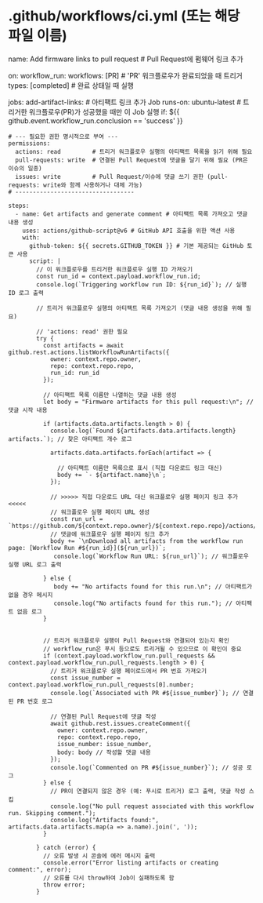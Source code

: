 # .github/workflows/ci.yml (또는 해당 파일 이름)
name: Add firmware links to pull request # Pull Request에 펌웨어 링크 추가

on:
  workflow_run:
    workflows: [PR] # 'PR' 워크플로우가 완료되었을 때 트리거
    types: [completed] # 완료 상태일 때 실행

jobs:
  add-artifact-links: # 아티팩트 링크 추가 Job
    runs-on: ubuntu-latest
    # 트리거한 워크플로우(PR)가 성공했을 때만 이 Job 실행
    if: ${{ github.event.workflow_run.conclusion == 'success' }}

    # --- 필요한 권한 명시적으로 부여 ---
    permissions:
      actions: read         # 트리거 워크플로우 실행의 아티팩트 목록을 읽기 위해 필요
      pull-requests: write  # 연결된 Pull Request에 댓글을 달기 위해 필요 (PR은 이슈의 일종)
      issues: write         # Pull Request/이슈에 댓글 쓰기 권한 (pull-requests: write와 함께 사용하거나 대체 가능)
    # ----------------------------------

    steps:
      - name: Get artifacts and generate comment # 아티팩트 목록 가져오고 댓글 내용 생성
        uses: actions/github-script@v6 # GitHub API 호출을 위한 액션 사용
        with:
          github-token: ${{ secrets.GITHUB_TOKEN }} # 기본 제공되는 GitHub 토큰 사용
          script: |
            // 이 워크플로우를 트리거한 워크플로우 실행 ID 가져오기
            const run_id = context.payload.workflow_run.id;
            console.log(`Triggering workflow run ID: ${run_id}`); // 실행 ID 로그 출력

            // 트리거 워크플로우 실행의 아티팩트 목록 가져오기 (댓글 내용 생성을 위해 필요)

            // 'actions: read' 권한 필요
            try {
              const artifacts = await github.rest.actions.listWorkflowRunArtifacts({
                owner: context.repo.owner,
                repo: context.repo.repo,
                run_id: run_id
              });

              // 아티팩트 목록 이름만 나열하는 댓글 내용 생성
              let body = "Firmware artifacts for this pull request:\n"; // 댓글 시작 내용

              if (artifacts.data.artifacts.length > 0) {
                console.log(`Found ${artifacts.data.artifacts.length} artifacts.`); // 찾은 아티팩트 개수 로그

                artifacts.data.artifacts.forEach(artifact => {

                  // 아티팩트 이름만 목록으로 표시 (직접 다운로드 링크 대신)
                  body += `- ${artifact.name}\n`;
                });

                // >>>>> 직접 다운로드 URL 대신 워크플로우 실행 페이지 링크 추가 <<<<<
                // 워크플로우 실행 페이지 URL 생성
                const run_url = `https://github.com/${context.repo.owner}/${context.repo.repo}/actions/runs/${run_id}`;
                // 댓글에 워크플로우 실행 페이지 링크 추가
                body += `\nDownload all artifacts from the workflow run page: [Workflow Run #${run_id}](${run_url})`;
                 console.log(`Workflow Run URL: ${run_url}`); // 워크플로우 실행 URL 로그 출력

              } else {
                 body += "No artifacts found for this run.\n"; // 아티팩트가 없을 경우 메시지
                 console.log("No artifacts found for this run."); // 아티팩트 없음 로그
              }


              // 트리거 워크플로우 실행이 Pull Request와 연결되어 있는지 확인
              // workflow_run은 푸시 등으로도 트리거될 수 있으므로 이 확인이 중요
              if (context.payload.workflow_run.pull_requests && context.payload.workflow_run.pull_requests.length > 0) {
                // 트리거 워크플로우 실행 페이로드에서 PR 번호 가져오기
                const issue_number = context.payload.workflow_run.pull_requests[0].number;
                console.log(`Associated with PR #${issue_number}`); // 연결된 PR 번호 로그

                // 연결된 Pull Request에 댓글 작성
                await github.rest.issues.createComment({
                  owner: context.repo.owner,
                  repo: context.repo.repo,
                  issue_number: issue_number,
                  body: body // 작성할 댓글 내용
                });
                console.log(`Commented on PR #${issue_number}`); // 성공 로그
              } else {
                // PR이 연결되지 않은 경우 (예: 푸시로 트리거) 로그 출력, 댓글 작성 스킵
                console.log("No pull request associated with this workflow run. Skipping comment.");
                console.log("Artifacts found:", artifacts.data.artifacts.map(a => a.name).join(', '));
              }

            } catch (error) {
              // 오류 발생 시 콘솔에 에러 메시지 출력
              console.error("Error listing artifacts or creating comment:", error);
              // 오류를 다시 throw하여 Job이 실패하도록 함
              throw error;
            }
